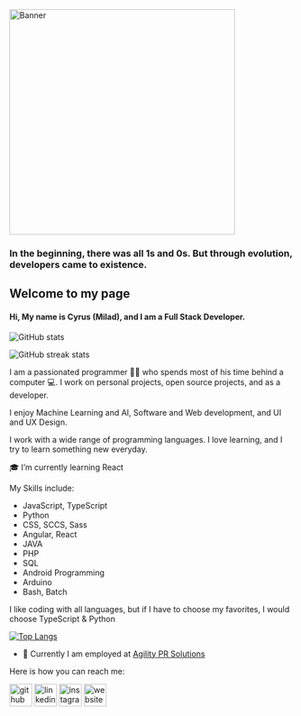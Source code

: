 <img src='https://github.com/milad2281/milad2281/blob/main/me.jpg' alt='Banner' height='400'>

### In the beginning, there was all 1s and 0s. But through evolution, developers came to existence.
## Welcome to my page
#### Hi, My name is Cyrus (Milad), and I am a Full Stack Developer.

![GitHub stats](https://github-readme-stats.vercel.app/api?username=milad2281&show_icons=true&count_private=true&theme=radical)  

![GitHub streak stats](https://github-readme-streak-stats.herokuapp.com/?user=milad2281&theme=radical)  

I am a passionated programmer 👨‍💻 who spends most of his time behind a computer 💻. I work on personal projects, open source projects, and as a developer.

I enjoy Machine Learning and AI, Software and Web development, and UI and UX Design.

I work with a wide range of programming languages. I love learning, and I try to learn something new everyday.

🎓 I’m currently learning React 

My Skills include:
- JavaScript, TypeScript 
- Python
- CSS, SCCS, Sass
- Angular, React
- JAVA
- PHP
- SQL
- Android Programming
- Arduino 
- Bash, Batch



I like coding with all languages, but if I have to choose my favorites, I would choose TypeScript & Python


[![Top Langs](https://github-readme-stats.vercel.app/api/top-langs/?username=milad2281&theme=radical&langs_count=10)](https://github.com/anuraghazra/github-readme-stats)

- 💼 Currently I am employed at [Agility PR Solutions](https://www.agilitypr.com/)

Here is how you can reach me:

[<img src='https://cdn.jsdelivr.net/npm/simple-icons@3.0.1/icons/github.svg' alt='github' height='40'>](https://github.com/milad2281)  [<img src='https://cdn.jsdelivr.net/npm/simple-icons@3.0.1/icons/linkedin.svg' alt='linkedin' height='40'>](https://www.linkedin.com/in/miladmobini/)  [<img src='https://cdn.jsdelivr.net/npm/simple-icons@3.0.1/icons/instagram.svg' alt='instagram' height='40'>](https://www.instagram.com/milad1mbn/)  [<img src='https://cdn.jsdelivr.net/npm/simple-icons@3.0.1/icons/icloud.svg' alt='website' height='40'>](https://www.ecocyrus.com/)  




